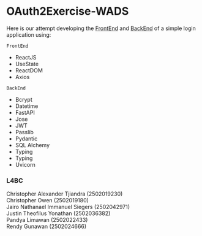 # OAuth2Exercise-WADS

Here is our attempt developing the [FrontEnd](https://github.com/JugBones/OAuth2Exercise-WADS/tree/main/FrontEnd) and 
[BackEnd](https://github.com/JugBones/OAuth2Exercise-WADS/tree/main/BackEnd) of a simple login application using:

`FrontEnd`
- ReactJS
- UseState
- ReactDOM
- Axios

`BackEnd`
- Bcrypt
- Datetime
- FastAPI
- Jose
- JWT
- Passlib
- Pydantic
- SQL Alchemy
- Typing
- Typing
- Uvicorn

### L4BC

Christopher Alexander Tjiandra<space>    (2502019230)\
Christopher Owen                  (2502019180)\
Jairo Nathanael Immanuel Siegers  (2502042971)\
Justin Theofilus Yonathan         (2502036382)\
Pandya Limawan                    (2502022433)\
Rendy Gunawan                     (2502024666)
